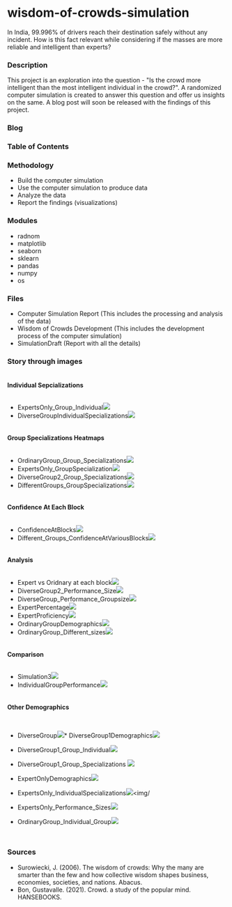# wisdom-of-crowds-simulation
In India, 99.996% of drivers reach their destination safely without any incident. How is this fact relevant while considering if the masses are more reliable and intelligent than experts?

### Description
This project is an exploration into the question - "Is the crowd more intelligent than the most intelligent individual in the crowd?". A randomized computer simulation 
is created to answer this question and offer us insights on the same. A blog post will soon be released with the findings of this project. 

### Blog

### Table of Contents


### Methodology 
* Build the computer simulation 
* Use the computer simulation to produce data 
* Analyze the data 
* Report the findings (visualizations)

### Modules 
* radnom 
* matplotlib
* seaborn
* sklearn
* pandas 
* numpy 
* os 


### Files 
* Computer Simulation Report (This includes the processing and analysis of the data)
* Wisdom of Crowds Development (This includes the development process of the computer simulation)
* SimulationDraft (Report with all the details)

### Story through images
<div style="display:flex; flex-direction:column; flex-grow:1;">

 
 
 #### Individual Sepcializations
 * ExpertsOnly_Group_Individual<img src='images/ExpertsOnly_Group_Individual.png'><img/>
 * DiverseGroupIndividualSpecializations<img src='images/DiverseGroupIndividualSpecializations.jpg.jpg'><img/>

 #### Group Specializations Heatmaps
 * OrdinaryGroup_Group_Specializations<img src='images/OrdinaryGroup_Group_Specializations.jpg.jpg'><img/>
 * ExpertsOnly_GroupSpecialization<img src='images/ExpertsOnly_GroupSpecialization.jpg.jpg'><img/>
 * DiverseGroup2_Group_Specializations<img src='images/DiverseGroup2_Group_Specializations.jpg.jpg'><img/>
 * DifferentGroups_GroupSpecializations<img src='images/DifferentGroups_GroupSpecializations.jpg.jpg'><img/>
  
 
 #### Confidence At Each Block
 * ConfidenceAtBlocks<img src='images/ConfidenceAtBlocks.jpg.jpg'><img/>
 * Different_Groups_ConfidenceAtVariousBlocks<img src='images/Different_Groups_ConfidenceAtVariousBlocks.jpg.jpg'><img/>
 

#### Analysis
 * Expert vs Oridnary at each block<img src='images/NewBackground.jpg.jpg'><img/>
 * DiverseGroup2_Performance_Size<img src='images/DiverseGroup2_Performance_Size.jpg.jpg'><img/>
 * DiverseGroup_Performance_Groupsize<img src='images/DiverseGroup_Performance_Groupsize.jpg.jpg'><img/>
 * ExpertPercentage<img src='images/ExpertPercentage.jpg.jpg'><img/>
 * ExpertProficiency<img src='images/ExpertProficiency.jpg.jpg'><img/>
 * OrdinaryGroupDemographics<img src='images/OrdinaryGroupDemographics.jpg'><img/>
 * OrdinaryGroup_Different_sizes<img src='images/OrdinaryGroup_Different_sizes.jpg.jpg'><img/>

#### Comparison
 * Simulation3<img src='images/Simulation3.jpg'><img/>
 * IndividualGroupPerformance<img src='images/IndividualGroupPerformance.jpg.jpg'><img/>


#### Other Demographics


 * DiverseGroup<img src='images/DiverseGroup.jpg'><img/>* DiverseGroup1Demographics<img src='images/DiverseGroup1Demographics.jpg'><img/>
 * DiverseGroup1_Group_Individual<img src='images/DiverseGroup1_Group_Individual.jpg'><img/>
 * DiverseGroup1_Group_Specializations <img src='images/DiverseGroup1_Group_Specializations.jpg.jpg'><img/>
 * ExpertOnlyDemographics<img src='images/ExpertOnlyDemographics.jpg'><img/>


 * ExpertsOnly_IndividualSpecializations<img src='images/ExpertsOnly_IndividualSpecializations.jpg.jpg'><img/
 * ExpertsOnly_Performance_Sizes<img src='images/ExpertsOnly_Performance_Sizes.jpg.jpg'><img/>

 * OrdinaryGroup_Individual_Group<img src='images/OrdinaryGroup_Individual_Group.jpg'><img/>

<div/>
 
### Sources 
* Surowiecki, J. (2006). The wisdom of crowds: Why the many are smarter than the few and how collective wisdom shapes business, economies, societies, and nations. Abacus. 
* Bon, Gustavalle. (2021). Crowd. a study of the popular mind. HANSEBOOKS. 
